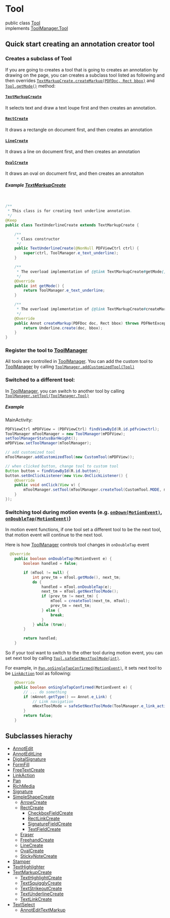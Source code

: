 # Tool
public class [Tool](http://neon.pdftron.local:8000/www/qliu/android/api/reference/com/pdftron/pdf/tools/Tool.html) \
implements [ToolManager.Tool](http://neon.pdftron.local:8000/www/qliu/android/api/reference/com/pdftron/pdf/tools/ToolManager.Tool.html)

## Quick start creating an annotation creator tool

### Creates a subclass of Tool
If you are going to creates a tool that is going to creates an annotation by drawing on the page, you can creates a subclass tool listed as following and then overrides [`TextMarkupCreate.createMarkup(PDFDoc, Rect bbox)`](http://neon.pdftron.local:8000/www/qliu/android/api/reference/com/pdftron/pdf/tools/TextMarkupCreate.html#createMarkup-com.pdftron.pdf.PDFDoc-com.pdftron.pdf.Rect-) and [`Tool.getMode()`](http://neon.pdftron.local:8000/www/qliu/android/api/reference/com/pdftron/pdf/tools/Tool.html#getMode--) method: 

#### [`TextMarkupCreate`](http://neon.pdftron.local:8000/www/qliu/android/api/reference/com/pdftron/pdf/tools/TextMarkupCreate.html)

It selects text and draw  a text loupe first and then creates an annotation.

#### [`RectCreate`](http://neon.pdftron.local:8000/www/qliu/android/api/reference/com/pdftron/pdf/tools/RectCreate.html)

It draws a rectangle on document first, and then creates an annotation

#### [`LineCreate`](http://neon.pdftron.local:8000/www/qliu/android/api/reference/com/pdftron/pdf/tools/LineCreate.html)

It draws a line on document first, and then creates an annotation

#### [`OvalCreate`](http://neon.pdftron.local:8000/www/qliu/android/api/reference/com/pdftron/pdf/tools/OvalCreate.html)

It draws an oval on document first, and then creates an annotaiton

##### Example [TextMarkupCreate](http://neon.pdftron.local:8000/www/qliu/android/api/reference/com/pdftron/pdf/tools/TextMarkupCreate.html)
```java


/**
 * This class is for creating text underline annotation.
 */
@Keep
public class TextUnderlineCreate extends TextMarkupCreate {

    /**
     * Class constructor
     */
    public TextUnderlineCreate(@NonNull PDFViewCtrl ctrl) {
        super(ctrl, ToolManager.e_text_underline);
    }

    /**
     * The overload implementation of {@link TextMarkupCreate#getMode()}}.
     */
    @Override
    public int getMode() {
        return ToolManager.e_text_underline;
    }

    /**
     * The overload implementation of {@link TextMarkupCreate#createMarkup(PDFDoc, Rect)}}.
     */
    @Override
    public Annot createMarkup(PDFDoc doc, Rect bbox) throws PDFNetException {
        return Underline.create(doc, bbox);
    }
}

```
### Register the tool to [ToolManager](http://neon.pdftron.local:8000/www/qliu/android/api/reference/com/pdftron/pdf/tools/ToolManager.html)

All tools are controlled in [ToolManager](http://neon.pdftron.local:8000/www/qliu/android/api/reference/com/pdftron/pdf/tools/ToolManager.html). You can add the custom tool to [ToolManager](http://neon.pdftron.local:8000/www/qliu/android/api/reference/com/pdftron/pdf/tools/ToolManager.html) by calling [`ToolManager.addCustomizedTool(Tool)`](http://neon.pdftron.local:8000/www/qliu/android/api/reference/com/pdftron/pdf/tools/ToolManager.html#addCustomizedTool-com.pdftron.pdf.tools.Tool-)

### Switched to a different tool:
In [ToolManager](http://neon.pdftron.local:8000/www/qliu/android/api/reference/com/pdftron/pdf/tools/ToolManager.html), you can switch to another tool by calling [`ToolManager.setTool(ToolManager.Tool)`](http://neon.pdftron.local:8000/www/qliu/android/api/reference/com/pdftron/pdf/tools/ToolManager.Tool.html)

##### Example
MainActivity:

```java
PDFViewCtrl mPDFView = (PDFViewCtrl) findViewById(R.id.pdfviewctrl);
ToolManager mToolManager = new ToolManager(mPDFView);
setToolManagerStatusBarHeight();
mPDFView.setToolManager(mToolManager);

// add customized tool
mToolManager.addCustomizedTool(new CustomTool(mPDFView));

// when clicked button, change tool to custom tool
Button button = findViewById(R.id.button);
button.setOnClickListener(new View.OnClickListener() {
    @Override
    public void onClick(View v) {
        mToolManager.setTool(mToolManager.createTool(CustomTool.MODE, mToolManager.getTool()));
    }
});
```

### Switching tool during motion events (e.g. [`onDown(MotionEvent)`](http://neon.pdftron.local:8000/www/qliu/android/api/reference/com/pdftron/pdf/tools/Tool.html#onDown-android.view.MotionEvent-), [`onDoubleTap(MotionEvent)`](http://neon.pdftron.local:8000/www/qliu/android/api/reference/com/pdftron/pdf/tools/Tool.html#onDown-android.view.MotionEvent-))

In motion event functions, if one tool set a different tool to be the next tool, that motion event will continue to the next tool.

Here is how [ToolManager](http://neon.pdftron.local:8000/www/qliu/android/api/reference/com/pdftron/pdf/tools/ToolManager.html) controls tool changes in `onDoubleTap` event
```java
  @Override
    public boolean onDoubleTap(MotionEvent e) {
        boolean handled = false;

        if (mTool != null) {
            int prev_tm = mTool.getMode(), next_tm;
            do {
                handled = mTool.onDoubleTap(e);
                next_tm = mTool.getNextToolMode();
                if (prev_tm != next_tm) {
                    mTool = createTool(next_tm, mTool);
                    prev_tm = next_tm;
                } else {
                    break;
                }
            } while (true);
        }

        return handled;
    }
```

So if your tool want to switch to the other tool during motion event, you can set next tool by calling [`Tool.safeSetNextToolMode(int)`](http://neon.pdftron.local:8000/www/qliu/android/api/reference/com/pdftron/pdf/tools/Tool.html#safeSetNextToolMode-int-).

For example, in [`Pan.onSingleTapConfirmed(MotionEvent)`](http://neon.pdftron.local:8000/www/qliu/android/api/reference/com/pdftron/pdf/tools/Pan.html#onSingleTapConfirmed-android.view.MotionEvent-), it sets next tool to be [`LinkAction`](http://neon.pdftron.local:8000/www/qliu/android/api/reference/com/pdftron/pdf/tools/LinkAction.html) tool as following:

```java
    @Override
    public boolean onSingleTapConfirmed(MotionEvent e) {
        // ... do something
        if (mAnnot.getType() == Annot.e_Link) {
            // Link navigation
            mNextToolMode = safeSetNextToolMode(ToolManager.e_link_action);
        }
        return false;
    }
```

## Subclasses hierachy

- [AnnotEdit](http://neon.pdftron.local:8000/www/qliu/android/api/reference/com/pdftron/pdf/tools/AnnotEdit.html)
- [AnnotEditLine](http://neon.pdftron.local:8000/www/qliu/android/api/reference/com/pdftron/pdf/tools/AnnotEditLine.html)
- [DigitalSignature](http://neon.pdftron.local:8000/www/qliu/android/api/reference/com/pdftron/pdf/tools/DigitalSignature.html)
- [FormFill](http://neon.pdftron.local:8000/www/qliu/android/api/reference/com/pdftron/pdf/tools/FormFill.html)
- [FreeTextCreate](http://neon.pdftron.local:8000/www/qliu/android/api/reference/com/pdftron/pdf/tools/FreeTextCreate.html)
- [LinkAction](http://neon.pdftron.local:8000/www/qliu/android/api/reference/com/pdftron/pdf/tools/LinkAction.html)
- [Pan](http://neon.pdftron.local:8000/www/qliu/android/api/reference/com/pdftron/pdf/tools/Pan.html)
- [RichMedia](http://neon.pdftron.local:8000/www/qliu/android/api/reference/com/pdftron/pdf/tools/RichMedia.html)
- [Signature](http://neon.pdftron.local:8000/www/qliu/android/api/reference/com/pdftron/pdf/tools/Signature.html)
- [SimpleShapeCreate](http://neon.pdftron.local:8000/www/qliu/android/api/reference/com/pdftron/pdf/tools/SimpleShapeCreate.html)
  - [ArrowCreate](http://neon.pdftron.local:8000/www/qliu/android/api/reference/com/pdftron/pdf/tools/ArrowCreate.html)
  - [RectCreate](http://neon.pdftron.local:8000/www/qliu/android/api/reference/com/pdftron/pdf/tools/RectCreate.html)
    - [CheckboxFieldCreate](http://neon.pdftron.local:8000/www/qliu/android/api/reference/com/pdftron/pdf/tools/CheckboxFieldCreate.html)
    - [RectLinkCreate](http://neon.pdftron.local:8000/www/qliu/android/api/reference/com/pdftron/pdf/tools/RectLinkCreate.html)
    - [SignatureFieldCreate](http://neon.pdftron.local:8000/www/qliu/android/api/reference/com/pdftron/pdf/tools/SignatureFieldCreate.html)
    - [TextFieldCreate](http://neon.pdftron.local:8000/www/qliu/android/api/reference/com/pdftron/pdf/tools/TextFieldCreate.html)
  - [Eraser](http://neon.pdftron.local:8000/www/qliu/android/api/reference/com/pdftron/pdf/tools/Eraser.html)
  - [FreehandCreate](http://neon.pdftron.local:8000/www/qliu/android/api/reference/com/pdftron/pdf/tools/FreehandCreate.html)
  - [LineCreate](http://neon.pdftron.local:8000/www/qliu/android/api/reference/com/pdftron/pdf/tools/LineCreate.html)
  - [OvalCreate](http://neon.pdftron.local:8000/www/qliu/android/api/reference/com/pdftron/pdf/tools/OvalCreate.html)
  - [StickyNoteCreate](http://neon.pdftron.local:8000/www/qliu/android/api/reference/com/pdftron/pdf/tools/StickyNoteCreate.html)
- [Stamper](http://neon.pdftron.local:8000/www/qliu/android/api/reference/com/pdftron/pdf/tools/Stamper.html)
- [TextHighlighter](http://neon.pdftron.local:8000/www/qliu/android/api/reference/com/pdftron/pdf/tools/TextHighlighter.html)
- [TextMarkupCreate](http://neon.pdftron.local:8000/www/qliu/android/api/reference/com/pdftron/pdf/tools/TextMarkupCreate.html)
  - [TextHighlightCreate](http://neon.pdftron.local:8000/www/qliu/android/api/reference/com/pdftron/pdf/tools/TextHighlightCreate.html)
  - [TextSquigglyCreate](http://neon.pdftron.local:8000/www/qliu/android/api/reference/com/pdftron/pdf/tools/TextSquigglyCreate.html)
  - [TextStrikeoutCreate](http://neon.pdftron.local:8000/www/qliu/android/api/reference/com/pdftron/pdf/tools/TextStrikeoutCreate.html)
  - [TextUnderlineCreate](http://neon.pdftron.local:8000/www/qliu/android/api/reference/com/pdftron/pdf/tools/TextUnderlineCreate.html)
  - [TextLinkCreate](http://neon.pdftron.local:8000/www/qliu/android/api/reference/com/pdftron/pdf/tools/TextLinkCreate.html)
- [TextSelect](http://neon.pdftron.local:8000/www/qliu/android/api/reference/com/pdftron/pdf/tools/TextSelect.html)
  - [AnnotEditTextMarkup](http://neon.pdftron.local:8000/www/qliu/android/api/reference/com/pdftron/pdf/tools/AnnotEditTextMarkup.html)

